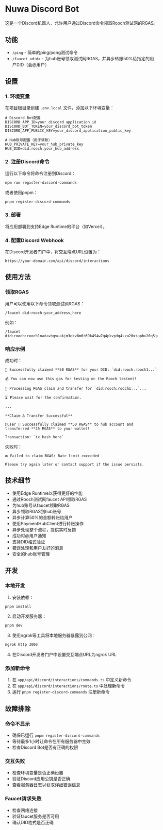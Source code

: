 # Nuwa Discord Bot

这是一个Discord机器人，允许用户通过Discord命令领取Rooch测试网的RGAS。

## 功能

- `/ping` - 简单的ping/pong测试命令
- `/faucet <did>` - 为hub账号领取测试网RGAS，并异步转账50%给指定的用户DID（会@用户）

## 设置

### 1. 环境变量

在项目根目录创建 `.env.local` 文件，添加以下环境变量：

```env
# Discord Bot配置
DISCORD_APP_ID=your_discord_application_id
DISCORD_BOT_TOKEN=your_discord_bot_token
DISCORD_APP_PUBLIC_KEY=your_discord_application_public_key

# Hub账号配置（用于转账）
HUB_PRIVATE_KEY=your_hub_private_key
HUB_DID=did:rooch:your_hub_address
```

### 2. 注册Discord命令

运行以下命令将命令注册到Discord：

```bash
npm run register-discord-commands
```

或者使用pnpm：

```bash
pnpm register-discord-commands
```

### 3. 部署

将应用部署到支持Edge Runtime的平台（如Vercel）。

### 4. 配置Discord Webhook

在Discord开发者门户中，将交互端点URL设置为：
```
https://your-domain.com/api/discord/interactions
```

## 使用方法

### 领取RGAS

用户可以使用以下命令领取测试网RGAS：

```
/faucet did:rooch:your_address_here
```

例如：
```
/faucet did:rooch:rooch1nadavhgvuakjm3ekv8m6t69k494w7q4pkvpdq4szu20xtaphu20q5jr3k5
```

### 响应示例

成功时：
```
🎉 Successfully claimed **50 RGAS** for your DID: `did:rooch:rooch1...`

💰 You can now use this gas for testing on the Rooch testnet!

🎉 Processing RGAS claim and transfer for `did:rooch:rooch1...`...

⏳ Please wait for the confirmation.

---

**Claim & Transfer Successful**

@user 🎉 Successfully claimed **50 RGAS** to hub account and transferred **25 RGAS** to your wallet!

Transaction: `tx_hash_here`
```

失败时：
```
❌ Failed to claim RGAS: Rate limit exceeded

Please try again later or contact support if the issue persists.
```

## 技术细节

- 使用Edge Runtime以获得更好的性能
- 通过Rooch测试网faucet API领取RGAS
- 为hub账号从faucet领取RGAS
- 异步领取RGAS到hub账号
- 异步计算50%的金额转账给用户
- 使用PaymentHubClient进行转账操作
- 异步处理整个流程，提供实时反馈
- 成功时@用户通知
- 支持DID格式验证
- 错误处理和用户友好的消息
- 安全的hub账号管理

## 开发

### 本地开发

1. 安装依赖：
```bash
pnpm install
```

2. 启动开发服务器：
```bash
pnpm dev
```

3. 使用ngrok等工具将本地服务器暴露到公网：
```bash
ngrok http 3000
```

4. 在Discord开发者门户中设置交互端点URL为ngrok URL

### 添加新命令

1. 在 `app/api/discord/interactions/commands.ts` 中定义新命令
2. 在 `app/api/discord/interactions/route.ts` 中处理新命令
3. 运行 `pnpm register-discord-commands` 注册新命令

## 故障排除

### 命令不显示
- 确保已运行 `pnpm register-discord-commands`
- 等待最多1小时让命令在所有服务器中生效
- 检查Discord Bot是否有正确的权限

### 交互失败
- 检查环境变量是否正确设置
- 验证Discord应用公钥是否正确
- 查看服务器日志以获取详细错误信息

### Faucet请求失败
- 检查网络连接
- 验证faucet服务是否可用
- 确认DID格式是否正确 